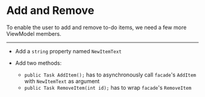 ﻿# Add and Remove

To enable the user to add and remove to-do items, we need a few more ViewModel members.

---

- Add a `string` property named `NewItemText`

- Add two methods:
    - `public Task AddItem();` has to asynchronously call `facade`'s `AddItem` with `NewItemText` as argument
    - `public Task RemoveItem(int id);` has to wrap `facade`'s `RemoveItem`